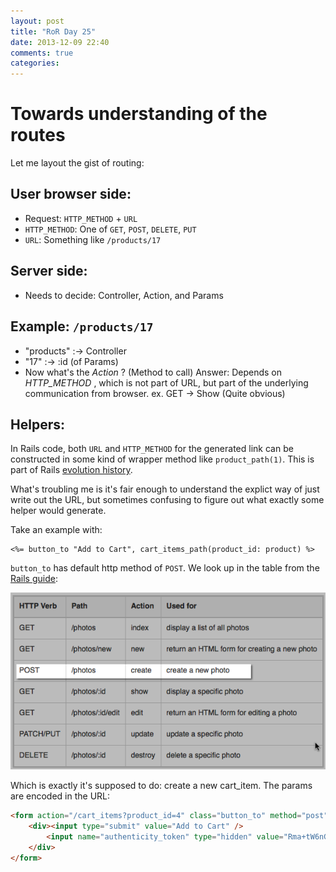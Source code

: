 ```yaml
---
layout: post
title: "RoR Day 25"
date: 2013-12-09 22:40
comments: true
categories: 
---
```


Towards understanding of the routes
=

Let me layout the gist of routing:

User browser side:
-
* Request: `HTTP_METHOD` + `URL`
* `HTTP_METHOD`: One  of `GET`, `POST`, `DELETE`, `PUT`
* `URL`: Something like `/products/17`

Server side:
-
* Needs to decide: Controller, Action, and Params

Example:  `/products/17`
-
* "products" :-> Controller
* "17" :-> :id (of  Params)
* Now what's the _Action_ ? (Method to call)
Answer: Depends on _HTTP_METHOD_ , which is not part of URL, but part of
the underlying communication from browser. ex. GET -> Show (Quite obvious)


Helpers:
-
In Rails code, both `URL` and `HTTP_METHOD` for the generated link can be constructed
in some kind of wrapper method like `product_path(1)`. This is part of Rails [evolution history](http://stackoverflow.com/questions/1548009/rails-link-to-routes-and-nested-resources).

What's troubling me is it's fair enough to understand the explict way of just write out the URL,
but sometimes confusing to figure out what exactly some helper would generate.

Take an example with:

``` erb
<%= button_to "Add to Cart", cart_items_path(product_id: product) %>
```

`button_to` has default http method of `POST`. We look up in the table from the [Rails guide](http://guides.rubyonrails.org/routing.html):

![Resources Routing Table](/images/post_method.png)

Which is exactly it's supposed to do: create a new cart_item. The params are encoded in the URL:

``` html Generated HTML Code
<form action="/cart_items?product_id=4" class="button_to" method="post">
	<div><input type="submit" value="Add to Cart" />
		<input name="authenticity_token" type="hidden" value="Rma+tW6nGyfn75bc3uwAi8BexhkkcsN1vl88altL6HA=" />
	</div>
</form>
```
